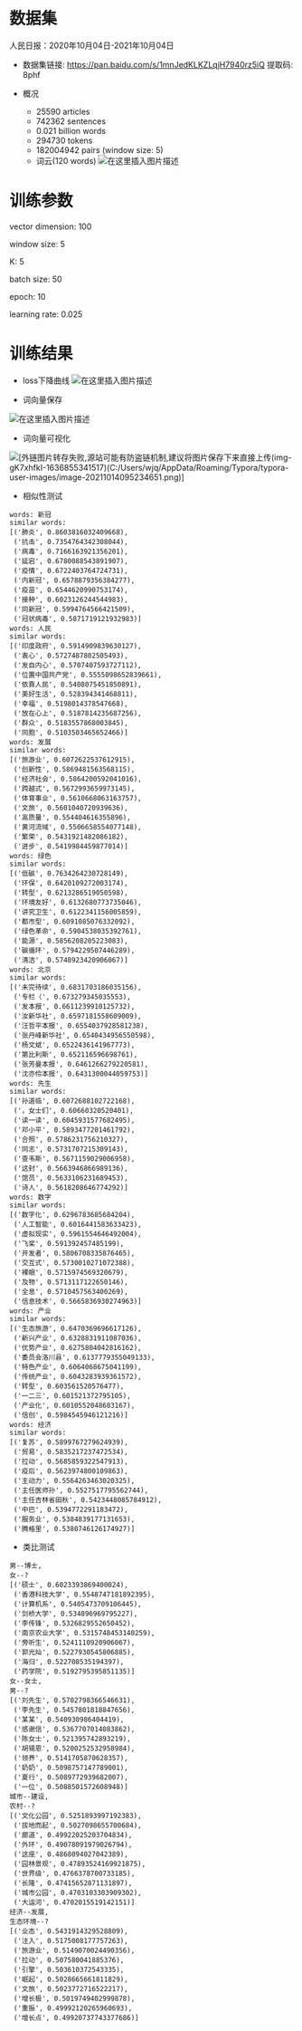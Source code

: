 # 数据集

人民日报：2020年10月04日-2021年10月04日
- 数据集链接: https://pan.baidu.com/s/1mnJedKLKZLqjH7940rz5iQ 提取码: 8phf
- 概况

  - 25590 articles
  - 742362 sentences
  - 0.021 billion words
  - 294730 tokens
  - 182004942 pairs (window size: 5)
  -  词云(120 words)
![在这里插入图片描述](https://img-blog.csdnimg.cn/a9531ef3728c436faeedf112fb7dc0fa.jpg?x-oss-process=image/watermark,type_ZHJvaWRzYW5zZmFsbGJhY2s,shadow_50,text_Q1NETiBA5q2l5q2l5ZKP5YeJ5aSp,size_20,color_FFFFFF,t_70,g_se,x_16#pic_center)

# 训练参数

vector dimension: 100

window size: 5

K: 5

batch size: 50

epoch: 10

learning rate: 0.025

# 训练结果

- loss下降曲线
![在这里插入图片描述](https://img-blog.csdnimg.cn/3e9d7ea70f1b4abf9fe648804473744e.png?x-oss-process=image/watermark,type_ZHJvaWRzYW5zZmFsbGJhY2s,shadow_50,text_Q1NETiBA5q2l5q2l5ZKP5YeJ5aSp,size_19,color_FFFFFF,t_70,g_se,x_16#pic_center)

- 词向量保存

![在这里插入图片描述](https://img-blog.csdnimg.cn/9329d2a3667f44fc97aaa2515407a402.png)

- 词向量可视化

![\[外链图片转存失败,源站可能有防盗链机制,建议将图片保存下来直接上传(img-gK7xhfkI-1636855341517)(C:/Users/wjq/AppData/Roaming/Typora/typora-user-images/image-20211014095234651.png)\]](https://img-blog.csdnimg.cn/2ea7d60953664bb5befca2e73e4e30eb.png?x-oss-process=image/watermark,type_ZHJvaWRzYW5zZmFsbGJhY2s,shadow_50,text_Q1NETiBA5q2l5q2l5ZKP5YeJ5aSp,size_19,color_FFFFFF,t_70,g_se,x_16)


- 相似性测试

```
words: 新冠
similar words:
[('肺炎', 0.8603816032409668),
 ('抗击', 0.7354764342308044),
 ('病毒', 0.7166163921356201),
 ('延宕', 0.6780088543891907),
 ('疫情', 0.6722403764724731),
 ('内新冠', 0.6578879356384277),
 ('疫苗', 0.6544620990753174),
 ('接种', 0.6023126244544983),
 ('同新冠', 0.5994764566421509),
 ('冠状病毒', 0.5871719121932983)]
words: 人民
similar words:
[('印度政府', 0.5914909839630127),
 ('衷心', 0.5727487802505493),
 ('发自内心', 0.5707407593727112),
 ('位置中国共产党', 0.5555098652839661),
 ('依靠人民', 0.5408075451850891),
 ('美好生活', 0.528394341468811),
 ('幸福', 0.5198014378547668),
 ('放在心上', 0.5187814235687256),
 ('群众', 0.5183557868003845),
 ('同胞', 0.5103503465652466)]
words: 发展
similar words:
[('旅游业', 0.6072622537612915),
 ('创新性', 0.5869481563568115),
 ('经济社会', 0.5864200592041016),
 ('跨越式', 0.5672993659973145),
 ('体育事业', 0.5610668063163757),
 ('文旅', 0.5601040720939636),
 ('高质量', 0.554404616355896),
 ('黄河流域', 0.5506658554077148),
 ('繁荣', 0.5431921482086182),
 ('进步', 0.5419984459877014)]
words: 绿色
similar words:
[('低碳', 0.7634264230728149),
 ('环保', 0.6420109272003174),
 ('转型', 0.6213286519050598),
 ('环境友好', 0.6132680773735046),
 ('讲究卫生', 0.6122341156005859),
 ('都市型', 0.6091085076332092),
 ('绿色革命', 0.5904538035392761),
 ('能源', 0.5856208205223083),
 ('碳循环', 0.5794229507446289),
 ('清洁', 0.5748923420906067)]
words: 北京
similar words:
[('未完待续', 0.6831703186035156),
 ('专栏（', 0.673279345035553),
 ('发本报', 0.6611239910125732),
 ('汝新华社', 0.6597181558609009),
 ('汪哲平本报', 0.6554037928581238),
 ('张丹峰新华社', 0.6540434956550598),
 ('杨文斌', 0.6522436141967773),
 ('第比利斯', 0.652116596698761),
 ('张芳曼本报', 0.6461266279220581),
 ('沈亦伶本报', 0.6431300044059753)]
words: 先生
similar words:
[('孙道临', 0.6072688102722168),
 ('，女士们', 0.60660320520401),
 ('读一读', 0.6045931577682495),
 ('邓小平', 0.5893477201461792),
 ('合照', 0.5786231756210327),
 ('同志', 0.5731707215309143),
 ('查韦斯', 0.5671159029006958),
 ('这封', 0.5663946866989136),
 ('馆员', 0.5633106231689453),
 ('诗人', 0.5618208646774292)]
words: 数字
similar words:
[('数字化', 0.6296783685684204),
 ('人工智能', 0.6016441583633423),
 ('虚拟现实', 0.5961554646492004),
 ('飞桨', 0.591392457485199),
 ('开发者', 0.5806708335876465),
 ('交互式', 0.5730010271072388),
 ('裸眼', 0.5715974569320679),
 ('及物', 0.5713117122650146),
 ('全息', 0.5710457563400269),
 ('信息技术', 0.5665836930274963)]
words: 产业
similar words:
[('生态旅游', 0.6470369696617126),
 ('新兴产业', 0.6328831911087036),
 ('优势产业', 0.6275804042816162),
 ('委员会洛川县', 0.6137779355049133),
 ('特色产业', 0.6064068675041199),
 ('传统产业', 0.6043283939361572),
 ('转型', 0.603561520576477),
 ('一二三', 0.601521372795105),
 ('产业化', 0.6010552048683167),
 ('信创', 0.5984545946121216)]
words: 经济
similar words:
[('复苏', 0.5899767279624939),
 ('贸易', 0.5835217237472534),
 ('拉动', 0.5685859322547913),
 ('疫后', 0.5623974800109863),
 ('主动力', 0.5564263463020325),
 ('主任医师孙', 0.5527517795562744),
 ('主任吉林省田秋', 0.5423448085784912),
 ('中巴', 0.5394772291183472),
 ('服务业', 0.5384839177131653),
 ('腾格里', 0.5380746126174927)]
```

- 类比测试

```
男--博士,
女--?
[('硕士', 0.6023393869400024),
 ('香港科技大学', 0.5548747181892395),
 ('计算机系', 0.5405473709106445),
 ('剑桥大学', 0.534896969795227),
 ('李传锋', 0.5326829552650452),
 ('南京农业大学', 0.5315748453140259),
 ('旁听生', 0.5241110920906067),
 ('郭光灿', 0.5227930545806885),
 ('海归', 0.522708535194397),
 ('药学院', 0.5192795395851135)]
女--女士,
男--?
[('刘先生', 0.5702798366546631),
 ('李先生', 0.5457801818847656),
 ('某某', 0.540930986404419),
 ('感谢信', 0.5367707014083862),
 ('陈女士', 0.521395742893219),
 ('胡锡恩', 0.5200252532958984),
 ('领养', 0.5141705870628357),
 ('奶奶', 0.5098757147789001),
 ('夏行', 0.5089772939682007),
 ('一位', 0.5088501572608948)]
城市--建设,
农村--?
[('文化公园', 0.5251893997192383),
 ('拔地而起', 0.5027098655700684),
 ('廊道', 0.49922025203704834),
 ('外环', 0.49078091979026794),
 ('这座', 0.4868094027042389),
 ('园林景观', 0.47893524169921875),
 ('世界级', 0.4766378700733185),
 ('长隆', 0.47415652871131897),
 ('城市公园', 0.4703103303909302),
 ('大运河', 0.4702015519142151)]
经济--发展,
生态环境--?
[('业态', 0.5431914329528809),
 ('注入', 0.5175008177757263),
 ('旅游业', 0.5149070024490356),
 ('拉动', 0.507580041885376),
 ('引擎', 0.503610372543335),
 ('崛起', 0.5028665661811829),
 ('文旅', 0.5023772716522217),
 ('增长极', 0.5019749402999878),
 ('重振', 0.49992120265960693),
 ('增长点', 0.49920737743377686)]
```


